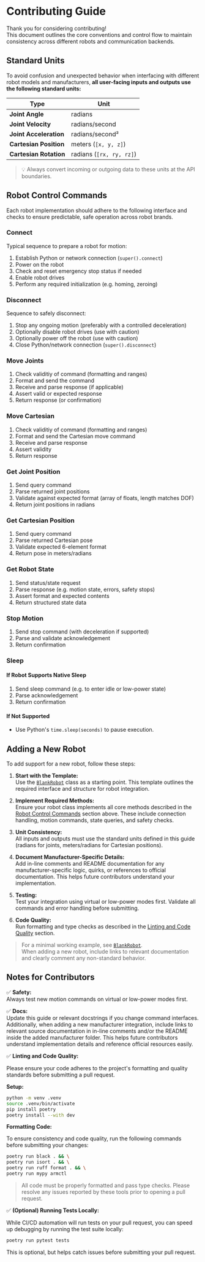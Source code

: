 # Contributing Guide

Thank you for considering contributing!  
This document outlines the core conventions and control flow to maintain consistency across different robots and communication backends.

## Standard Units

To avoid confusion and unexpected behavior when interfacing with different robot models and manufacturers, **all user-facing inputs and outputs use the following standard units:**

| Type                   | Unit                     |
| ---------------------- | ------------------------ |
| **Joint Angle**        | radians                  |
| **Joint Velocity**     | radians/second           |
| **Joint Acceleration** | radians/second²          |
| **Cartesian Position** | meters (`[x, y, z]`)     |
| **Cartesian Rotation** | radians (`[rx, ry, rz]`) |

> 💡 Always convert incoming or outgoing data to these units at the API boundaries.

## Robot Control Commands

Each robot implementation should adhere to the following interface and checks to ensure predictable, safe operation across robot brands.

### Connect

Typical sequence to prepare a robot for motion:

1. Establish Python or network connection (`super().connect`)
2. Power on the robot
3. Check and reset emergency stop status if needed
4. Enable robot drives
5. Perform any required initialization (e.g. homing, zeroing)

### Disconnect

Sequence to safely disconnect:

1. Stop any ongoing motion (preferably with a controlled deceleration)
2. Optionally disable robot drives (use with caution)
3. Optionally power off the robot (use with caution)
4. Close Python/network connection (`super().disconnect`)

### Move Joints

1. Check validitiy of command (formatting and ranges)
2. Format and send the command
3. Receive and parse response (if applicable)
4. Assert valid or expected response
5. Return response (or confirmation)

### Move Cartesian

1. Check validitiy of command (formatting and ranges)
2. Format and send the Cartesian move command
3. Receive and parse response
4. Assert validity
5. Return response

### Get Joint Position

1. Send query command
2. Parse returned joint positions
3. Validate against expected format (array of floats, length matches DOF)
4. Return joint positions in radians

### Get Cartesian Position

1. Send query command
2. Parse returned Cartesian pose
3. Validate expected 6-element format
4. Return pose in meters/radians

### Get Robot State

1. Send status/state request
2. Parse response (e.g. motion state, errors, safety stops)
3. Assert format and expected contents
4. Return structured state data

### Stop Motion

1. Send stop command (with deceleration if supported)
2. Parse and validate acknowledgement
3. Return confirmation

### Sleep

#### If Robot Supports Native Sleep

1. Send sleep command (e.g. to enter idle or low-power state)
2. Parse acknowledgement
3. Return confirmation

#### If Not Supported

* Use Python's `time.sleep(seconds)` to pause execution.

## Adding a New Robot

To add support for a new robot, follow these steps:

1. **Start with the Template:**  
    Use the [`BlankRobot`](armctl/_blank/robot.py) class as a starting point. This template outlines the required interface and structure for robot integration.

2. **Implement Required Methods:**  
    Ensure your robot class implements all core methods described in the [Robot Control Commands](#robot-control-commands) section above. These include connection handling, motion commands, state queries, and safety checks.

3. **Unit Consistency:**  
    All inputs and outputs must use the standard units defined in this guide (radians for joints, meters/radians for Cartesian positions).

4. **Document Manufacturer-Specific Details:**  
    Add in-line comments and README documentation for any manufacturer-specific logic, quirks, or references to official documentation. This helps future contributors understand your implementation.

5. **Testing:**  
    Test your integration using virtual or low-power modes first. Validate all commands and error handling before submitting.

6. **Code Quality:**  
    Run formatting and type checks as described in the [Linting and Code Quality](#notes-for-contributors) section.

> For a minimal working example, see [`BlankRobot`](armctl/_blank/robot.py).  
> When adding a new robot, include links to relevant documentation and clearly comment any non-standard behavior.

## Notes for Contributors

✅ **Safety:**  
Always test new motion commands on virtual or low-power modes first.

✅ **Docs:**  
Update this guide or relevant docstrings if you change command interfaces. Additionally, when adding a new manufacturer integration, include links to relevant source documentation in in-line comments and/or the README inside the added manufacturer folder. This helps future contributors understand implementation details and reference official resources easily.

✅ **Linting and Code Quality:**

Please ensure your code adheres to the project's formatting and quality standards before submitting a pull request.

**Setup:**

```bash
python -m venv .venv
source .venv/bin/activate
pip install poetry
poetry install --with dev
```

**Formatting Code:**

To ensure consistency and code quality, run the following commands before submitting your changes:

```bash
poetry run black . && \
poetry run isort . && \
poetry run ruff format . && \
poetry run mypy armctl
```

> All code must be properly formatted and pass type checks. Please resolve any issues reported by these tools prior to opening a pull request.

✅ **(Optional) Running Tests Locally:**

While CI/CD automation will run tests on your pull request, you can speed up debugging by running the test suite locally:

```bash
poetry run pytest tests
```

This is optional, but helps catch issues before submitting your pull request.
